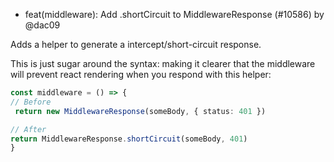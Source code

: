 - feat(middleware): Add .shortCircuit to MiddlewareResponse (#10586) by @dac09

Adds a helper to generate a intercept/short-circuit response.

This is just sugar around the syntax: making it clearer that the middleware will prevent react rendering when you respond with this helper:

```ts
const middleware = () => {
// Before
 return new MiddlewareResponse(someBody, { status: 401 })

// After
return MiddlewareResponse.shortCircuit(someBody, 401) 
}
```

